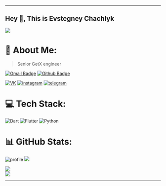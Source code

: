 ----

## Hey 👋, This is Evstegney Chachlyk
![](https://komarev.com/ghpvc/?username=evstegneych)

# 💫 About Me:
> Senior GetX engineer

[![Gmail Badge](https://img.shields.io/badge/-evstegneych@gmail.com-c14438?style=for-the-badge&logo=Gmail&logoColor=white&link=mailto:evstegneych@gmail.com)](mailto:evstegneych@gmail.com) [![Github Badge](https://img.shields.io/badge/-evstegneych-grey?style=for-the-badge&logo=github&logoColor=white&link=https://github.com/evstegneych/)](https://www.github.com/evstegneych/) 

[![VK](https://img.shields.io/badge/VK---?logo=vk&style=for-the-badge&color=7fa7d4)](https://vk.com/e.chachlyk)
[![instagram](https://img.shields.io/badge/instagram---?logo=instagram&style=for-the-badge&color=ffc0cb)](https://www.instagram.com/evstegneych/)
[![telegram](https://img.shields.io/badge/telegram---?logo=telegram&style=for-the-badge&color=ccccff)](https://t.me/evstegneych)

# 💻 Tech Stack:
![Dart](https://img.shields.io/badge/dart-%230175C2.svg?style=for-the-badge&logo=dart&logoColor=white)
![Flutter](https://img.shields.io/badge/Flutter-%2302569B.svg?style=for-the-badge&logo=Flutter&logoColor=white)
![Python](https://img.shields.io/badge/python-3670A0?style=for-the-badge&logo=python&logoColor=ffdd54)

# 📊 GitHub Stats:
![profile](https://pixel-profile.vercel.app/api/github-stats?username=evstegneych&screen_effect=true)
![](https://github-readme-streak-stats.herokuapp.com/?user=evstegneych&theme=omni&hide_border=false&border_radius=20)<br/>

![](https://github-readme-stats.vercel.app/api?username=evstegneych&theme=omni&hide_border=false&include_all_commits=false&count_private=true&border_radius=20)<br/>
![](https://github-readme-stats.vercel.app/api/top-langs/?username=evstegneych&theme=omni&hide_border=false&include_all_commits=false&count_private=true&layout=compact&border_radius=20)

----
